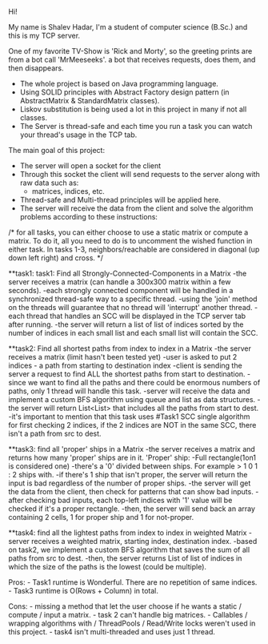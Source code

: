 Hi!

My name is Shalev Hadar, I'm a student of computer science (B.Sc.) and this is my TCP server.

One of my favorite TV-Show is 'Rick and Morty', so the greeting prints are from a bot call 'MrMeeseeks'.
a bot that receives requests, does them, and then disappears.



* The whole project is based on Java programming language.
* Using SOLID principles with Abstract Factory design pattern (in AbstractMatrix & StandardMatrix classes).
* Liskov substitution is being used a lot in this project in many if not all classes.
* The Server is thread-safe and each time you run a task you can watch your thread's usage in the TCP tab.


The main goal of this project:
* The server will open a socket for the client
* Through this socket the client will send requests to the server along with raw data such as:
    - matrices, indices, etc.
* Thread-safe and Multi-thread principles will be applied here.
* The server will receive the data from the client and solve the algorithm problems according to these instructions:

/*
for all tasks, you can either choose to use a static matrix or compute a matrix. To do it, all you need to do
is to uncomment the wished function in either task.
In tasks 1-3, neighbors/reachable are considered in diagonal (up down left right) and cross.
*/

**task1: task1: Find all Strongly-Connected-Components in a Matrix
     -the server receives a matrix (can handle a 300x300 matrix within a few seconds).
     -each strongly connected component will be handled in a synchronized thread-safe way to a specific thread.
     -using the 'join' method on the threads will guarantee that no thread will 'interrupt' another thread.
     -each thread that handles an SCC will be displayed in the TCP server tab after running.
     -the server will return a list of list of indices sorted by the number of indices in each small list and each small list will contain the SCC.



**task2: Find all shortest paths from index to index in a Matrix
    -the server receives a matrix (limit hasn't been tested yet)
    -user is asked to put 2 indices - a path from starting to destination index
    -client is sending the server a request to find ALL the shortest paths from start to destination.
    -since we want to find all the paths and there could be enormous numbers of paths, only 1 thread will handle this task.
    -server will receive the data and implement a custom BFS algorithm using queue and list as data structures.
    -the server will return List<List<Index>> that includes all the paths from start to dest.
    -it's important to mention that this task uses #Task1 SCC single algorithm for first checking 2 indices, if the 2
    indices are NOT in the same SCC, there isn't a path from src to dest.

**task3: find all 'proper' ships in a Matrix
    -the server receives a matrix and returns how many 'proper' ships are in it.
    'Proper' ship:
        -Full rectangle(1on1 is considered one)
        -there's a '0' divided between ships. For example > 1 0 1 : 2 ships with.
    -if there's 1 ship that isn't proper, the server will return the input is bad regardless of the number of proper ships.
    -the server will get the data from the client, then check for patterns that can show bad inputs.
    -after checking bad inputs, each top-left indices with '1' value will be checked if it's a proper rectangle.
    -then, the server will send back an array containing 2 cells, 1 for proper ship and 1 for not-proper.

**task4: find all the lightest paths from index to index in weighted Matrix
    -server receives a weighted matrix, starting index, destination index.
    -based on task2, we implement a custom BFS algorithm that saves the sum of all paths from src to dest.
    -then, the server returns List of list of indices in which the size of the paths is the lowest (could be multiple).

Pros:
    - Task1 runtime is Wonderful. There are no repetition of same indices.
    - Task3 runtime is O(Rows + Column) in total.

Cons:
    - missing a method that let the user choose if he wants a static / compute / input a matrix.
    - task 2 can't handle big matrices.
    - Callables / wrapping algorithms with <T> / ThreadPools / Read/Write locks weren't used in this project.
    - task4 isn't multi-threaded and uses just 1 thread.

